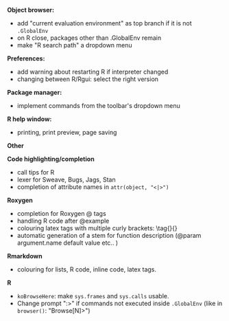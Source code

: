 **Object browser:**

* add "current evaluation environment" as top branch if it is not `.GlobalEnv`
* on R close, packages other than .GlobalEnv remain
* make "R search path" a dropdown menu

**Preferences:**

* add warning about restarting R if interpreter changed
* changing between R/Rgui: select the right version

**Package manager:**

* implement commands from the toolbar's dropdown menu

**R help window:**

* printing, print preview, page saving

**Other**

**Code highlighting/completion**

* call tips for R
* lexer for Sweave, Bugs, Jags, Stan
* completion of attribute names in `attr(object, "<|>")`

**Roxygen**

* completion for Roxygen @ tags
* handling R code after @example
* colouring latex tags with multiple curly brackets: \tag{}{}
* automatic generation of a stem for function description (@param argument.name default value etc.. )

**Rmarkdown**

* colouring for lists, R code, inline code, latex tags. 

**R**

* `koBrowseHere`: make `sys.frames` and `sys.calls` usable.
* Change prompt ":>" if commands not executed inside `.GlobalEnv`
  (like in `browser()`: "Browse[N]>")
